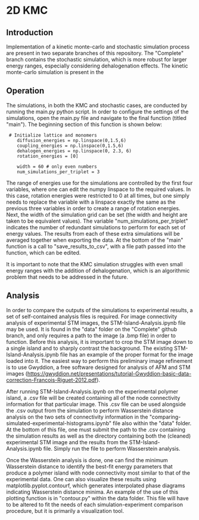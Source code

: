 # 2D KMC

## Introduction
Implementation of a kinetic monte-carlo and stochastic simulation process are present in two separate branches of this repository. The "Complete" branch contains the stochastic simulation, 
which is more robust for larger energy ranges, especially considering dehalogenation effects. The kinetic monte-carlo simulation is present in the 

## Operation
The simulations, in both the KMC and stochastic cases, are conducted by running the main.py python script. In order to configure the settings of the simulations, open the main.py file and 
navigate to the final function (titled "main"). The beginning section of this function is shown below:

```
 # Initialize lattice and monomers
    diffusion_energies = np.linspace(0,1.5,6)
    coupling_energies = np.linspace(0,1.5,6)
    dehalogen_energies = np.linspace(0, 2.3, 6)
    rotation_energies = [0]

    width = 60 # only even numbers
    num_simulations_per_triplet = 3
```

The range of energies use for the simulations are controlled by the first four variables, where one can edit the numpy linspace to the required values. In this case, rotation energies were 
restricted to 0 at all times, but one simply needs to replace the variable with a linspace exactly the same as the previous three variables in order to create a range of rotation energies.
Next, the width of the simulation grid can be set (the width and height are taken to be equivalent values). The variable "num_simulations_per_triplet" indicates the number of redundant simulations
to perform for each set of energy values. The results from each of these extra simulations will be averaged together when exporting the data. At the bottom of the "main" function is a call to
"save_results_to_csv", with a file path passed into the function, which can be edited.

It is important to note that the KMC simulation struggles with even small energy ranges with the addition of dehalogenation, which is an algorithmic problem that needs to be addressed in the future.

## Analysis
In order to compare the outputs of the simulations to experimental results, a set of self-contained analysis files is required. For image connectivity analysis of experimental STM images, the 
STM-Island-Analysis.ipynb file may be used. It is found in the "data" folder on the "Complete" github branch, and only requires a path to the image (a .bmp file) in order to function. Before this analysis,
it is important to crop the STM image down to a single island and to sharply contrast the background. The existing STM-Island-Analysis.ipynb file has an example of the proper format for the image 
loaded into it. The easiest way to perform this preliminary image refinement is to use Gwyddion, a free software designed for analysis of AFM and STM images (https://gwyddion.net/presentations/tutorial-Gwyddion-basic-data-correction-Francois-Riguet-2012.pdf).

After running STM-Island-Analysis.ipynb on the experimental polymer island, a .csv file will be created containing all of the node connectivity information for that particular image. This .csv file can be
used alongside the .csv output from the simulation to perform Wasserstein distance analysis on the two sets of connectivity information in the "comparing-simulated-experimental-histograms.ipynb" file
also within the "data" folder. At the bottom of this file, one must submit the path to the .csv containing the simulation results as well as the directory containing both the (cleaned) experimental 
STM image and the results from the STM-Island-Analysis.ipynb file. Simply run the file to perform Wasserstein analysis. 

Once the Wasserstein analysis is done, one can find the minimum Wasserstein distance to identify the best-fit energy parameters that produce a polymer island with node connectivity most similar to that
of the experimental data. One can also visualize these results using matplotlib.pyplot.contourf, which generates interpolated phase diagrams indicating Wasserstein distance minima. An example of the use of
this plotting function is in "contour.py" within the data folder. This file will have to be altered to fit the needs of each simulation-experiment comparison procedure, but it is primarily a visualization
tool.




